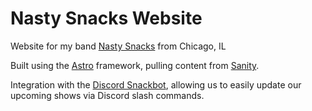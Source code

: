 # Nasty Snacks Website

Website for my band [Nasty Snacks](https;//nastysnacks.netlify.app) from Chicago, IL

Built using the [Astro](https://astro.build) framework, pulling content from [Sanity](https://sanity.io).

Integration with the [Discord Snackbot](https://github.com/Scott2bReal/discord-snackbot), 
allowing us to easily update our upcoming shows via Discord slash commands.
